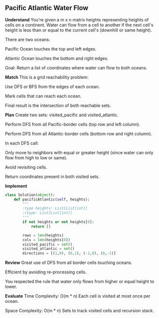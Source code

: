 ## Pacific Atlantic Water Flow
**Understand**
You're given a m x n matrix heights representing heights of cells on a continent. Water can flow from a cell to another if the next cell's height is less than or equal to the current cell's (downhill or same height).

There are two oceans:

Pacific Ocean touches the top and left edges.

Atlantic Ocean touches the bottom and right edges.

Goal:
Return a list of coordinates where water can flow to both oceans.

**Match**
This is a grid reachability problem:

Use DFS or BFS from the edges of each ocean.

Mark cells that can reach each ocean.

Final result is the intersection of both reachable sets.

**Plan**
Create two sets: visited_pacific and visited_atlantic.

Perform DFS from all Pacific-border cells (top row and left column).

Perform DFS from all Atlantic-border cells (bottom row and right column).

In each DFS call:

Only move to neighbors with equal or greater height (since water can only flow from high to low or same).

Avoid revisiting cells.

Return coordinates present in both visited sets.

**Implement**
```python
class Solution(object):
    def pacificAtlantic(self, heights):
        """
        :type heights: List[List[int]]
        :rtype: List[List[int]]
        """
        if not heights or not heights[0]:
            return []

        rows = len(heights)
        cols = len(heights[0])
        visited_pacific = set()
        visited_atlantic = set()
        directions = [(1,0), (0,1), (-1,0), (0,-1)]
```
**Review**
Great use of DFS from all border cells touching oceans.

Efficient by avoiding re-processing cells.

You respected the rule that water only flows from higher or equal height to lower.

**Evaluate**
Time Complexity: O(m * n)
Each cell is visited at most once per ocean.

Space Complexity: O(m * n)
Sets to track visited cells and recursion stack.